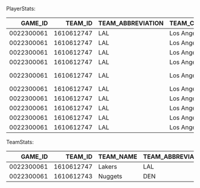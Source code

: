 PlayerStats:

|    GAME_ID |    TEAM_ID | TEAM_ABBREVIATION   | TEAM_CITY   |   PLAYER_ID | PLAYER_NAME      | NICKNAME   | START_POSITION   | COMMENT   | MIN          |   E_OFF_RATING |   OFF_RATING |   E_DEF_RATING |   DEF_RATING |   E_NET_RATING |   NET_RATING |   AST_PCT |   AST_TOV |   AST_RATIO |   OREB_PCT |   DREB_PCT |   REB_PCT |   TM_TOV_PCT |   EFG_PCT |   TS_PCT |   USG_PCT |   E_USG_PCT |   E_PACE |   PACE |   PACE_PER40 |   POSS |    PIE |
|-----------:|-----------:|:--------------------|:------------|------------:|:-----------------|:-----------|:-----------------|:----------|:-------------|---------------:|-------------:|---------------:|-------------:|---------------:|-------------:|----------:|----------:|------------:|-----------:|-----------:|----------:|-------------:|----------:|---------:|----------:|------------:|---------:|-------:|-------------:|-------:|-------:|
| 0022300061 | 1610612747 | LAL                 | Los Angeles |     1627752 | Taurean Prince   | Taurean    | F                |           | 29.000000:53 |          103.1 |        104.8 |          119.3 |        125   |          -16.2 |        -20.2 |     0.056 |      1    |         9.1 |      0.027 |      0.061 |     0.043 |          9.1 |     1     |    1.014 |     0.133 |       0.135 |   105.31 | 102    |        85    |     63 |  0.128 |
| 0022300061 | 1610612747 | LAL                 | Los Angeles |        2544 | LeBron James     | LeBron     | F                |           | 29.000000:01 |          132.7 |        126.7 |          114.6 |        119   |           18.1 |          7.7 |     0.263 |      0    |        23.8 |      0.033 |      0.25  |     0.138 |          0   |     0.656 |    0.639 |     0.225 |       0.245 |    97.19 |  97.62 |        81.35 |     60 |  0.189 |
| 0022300061 | 1610612747 | LAL                 | Los Angeles |      203076 | Anthony Davis    | Anthony    | C                |           | 34.000000:09 |          104.1 |        107   |          121.7 |        129.2 |          -17.7 |        -22.1 |     0.182 |      2    |        16   |      0.026 |      0.219 |     0.114 |          8   |     0.382 |    0.453 |     0.259 |       0.259 |   105.02 | 100.5  |        83.75 |     71 |  0.082 |
| 0022300061 | 1610612747 | LAL                 | Los Angeles |     1630559 | Austin Reaves    | Austin     | G                |           | 31.000000:20 |           99.9 |        101.5 |          116.3 |        122.4 |          -16.3 |        -20.9 |     0.19  |      2    |        20   |      0.103 |      0.118 |     0.11  |         10   |     0.409 |    0.497 |     0.203 |       0.205 |   106.13 | 102.64 |        85.53 |     67 |  0.088 |
| 0022300061 | 1610612747 | LAL                 | Los Angeles |     1626156 | D'Angelo Russell | D'Angelo   | G                |           | 36.000000:11 |          125.3 |        120.3 |          115.9 |        122.2 |            9.4 |         -2   |     0.233 |      2.33 |        30.4 |      0     |      0.114 |     0.057 |         13   |     0.417 |    0.427 |     0.186 |       0.2   |    97.5  |  96.84 |        80.7  |     74 |  0.047 |
| 0022300061 | 1610612747 | LAL                 | Los Angeles |     1629060 | Rui Hachimura    | Rui        |                  |           | 14.000000:38 |           73   |         75   |           99.4 |        103.2 |          -26.4 |        -28.2 |     0     |      0    |         0   |      0.095 |      0.063 |     0.081 |          0   |     0.3   |    0.3   |     0.244 |       0.251 |   106.69 | 103.28 |        86.07 |     32 | -0.019 |
| 0022300061 | 1610612747 | LAL                 | Los Angeles |     1629216 | Gabe Vincent     | Gabe       |                  |           | 22.000000:18 |           80   |         83.3 |          133.7 |        126.8 |          -53.8 |        -43.5 |     0.167 |      1    |        16.7 |      0.037 |      0     |     0.024 |         16.7 |     0.375 |    0.375 |     0.185 |       0.197 |    88.94 |  89.33 |        74.44 |     42 | -0.007 |
| 0022300061 | 1610612747 | LAL                 | Los Angeles |     1629637 | Jaxson Hayes     | Jaxson     |                  |           | 6.000000:54  |           77.6 |         83.3 |          156.3 |        130.8 |          -78.6 |        -47.4 |     0     |      0    |         0   |      0     |      0.25  |     0.1   |          0   |     0     |    0     |     0     |       0     |    82.64 |  86.96 |        72.46 |     12 |  0     |
| 0022300061 | 1610612747 | LAL                 | Los Angeles |     1629629 | Cam Reddish      | Cam        |                  |           | 17.000000:38 |          129.9 |        125   |          114.9 |        111.8 |           15   |         13.2 |     0     |      0    |         0   |      0.133 |      0.133 |     0.133 |          0   |     0.625 |    0.717 |     0.122 |       0.133 |    92.17 |  95.27 |        79.4  |     36 |  0.088 |
| 0022300061 | 1610612747 | LAL                 | Los Angeles |     1626174 | Christian Wood   | Christian  |                  |           | 15.000000:28 |          137.5 |        135.7 |          132.4 |        133.3 |            5.1 |          2.4 |     0     |      0    |         0   |      0.083 |      0.25  |     0.167 |         16.7 |     0.75  |    0.717 |     0.182 |       0.196 |    85.1  |  85.34 |        71.12 |     28 |  0.1   |

TeamStats:

|    GAME_ID |    TEAM_ID | TEAM_NAME   | TEAM_ABBREVIATION   | TEAM_CITY   | MIN           |   E_OFF_RATING |   OFF_RATING |   E_DEF_RATING |   DEF_RATING |   E_NET_RATING |   NET_RATING |   AST_PCT |   AST_TOV |   AST_RATIO |   OREB_PCT |   DREB_PCT |   REB_PCT |   E_TM_TOV_PCT |   TM_TOV_PCT |   EFG_PCT |   TS_PCT |   USG_PCT |   E_USG_PCT |   E_PACE |   PACE |   PACE_PER40 |   POSS |   PIE |
|-----------:|-----------:|:------------|:--------------------|:------------|:--------------|---------------:|-------------:|---------------:|-------------:|---------------:|-------------:|----------:|----------:|------------:|-----------:|-----------:|----------:|---------------:|-------------:|----------:|---------:|----------:|------------:|---------:|-------:|-------------:|-------:|------:|
| 0022300061 | 1610612747 | Lakers      | LAL                 | Los Angeles | 240.000000:00 |          109.4 |        111.5 |          119.9 |        125.3 |          -10.5 |        -13.8 |     0.561 |      1.92 |        17.2 |      0.346 |      0.711 |     0.515 |         12.27  |         12.5 |     0.511 |    0.541 |         1 |       0.199 |    98.54 |   95.5 |        79.58 |     96 | 0.421 |
| 0022300061 | 1610612743 | Nuggets     | DEN                 | Denver      | 240.000000:00 |          119.9 |        125.3 |          109.4 |        111.5 |           10.5 |         13.8 |     0.604 |      2.42 |        21.1 |      0.289 |      0.654 |     0.485 |         12.087 |         12.6 |     0.604 |    0.618 |         1 |       0.196 |    98.54 |   95.5 |        79.58 |     95 | 0.579 |